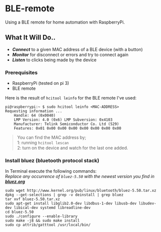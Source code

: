 # BLE-remote

Using a BLE remote for home automation with RaspberryPi.

## What It Will Do..

- ***Connect*** to a given MAC address of a BLE device (with a button)
- ***Monitor*** for disconnect or errors and try to connect again
- ***Listen*** to clicks being made by the device

### Prerequisites
- RaspberryPi (tested on pi 3)
- BLE remote

Here is the result of ```hcitool leinfo``` for the BLE remote I've used:
```shell
pi@raspberrypi:~ $ sudo hcitool leinfo <MAC-ADDRESS>
Requesting information ...
	Handle: 64 (0x0040)
	LMP Version: 4.0 (0x6) LMP Subversion: 0x4103
	Manufacturer: Telink Semiconductor Co. Ltd (529)
	Features: 0x01 0x00 0x00 0x00 0x00 0x00 0x00 0x00
```
>You can find the MAC address by;\
1: running ```hcitool lescan```\
2: turn on the device and watch for the last one added.

### Install bluez (bluetooth protocol stack)
In Terminal execute the following commands:\
*Replace any occurrence of ```bluez-5.50``` with the newest version you find in* ***[bluez.org](http://www.bluez.org/download/)***

```shell
sudo wget http://www.kernel.org/pub/linux/bluetooth/bluez-5.50.tar.xz
dpkg --get-selections | grep -v deinstall | grep bluez
tar xvf bluez-5.50.tar.xz
sudo apt-get install libglib2.0-dev libdbus-1-dev libusb-dev libudev-dev libical-dev systemd libreadline-dev
cd bluez-5.50
sudo ./configure --enable-library
sudo make -j8 && sudo make install
sudo cp attrib/gatttool /usr/local/bin/
```
